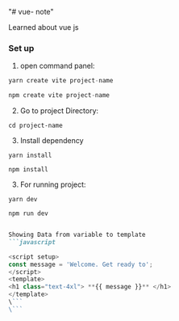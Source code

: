 "# vue- note"

Learned about vue js

### Set up
1. open command panel: 

```js
yarn create vite project-name

npm create vite project-name

```
2. Go to project Directory: 

```
cd project-name
```
3. Install dependency 

```
yarn install 

npm install

```
3. For running project:

```
yarn dev

npm run dev

```

```markdown

Showing Data from variable to template
```javascript

<script setup>
const message = 'Welcome. Get ready to';
</script>
<template>
<h1 class="text-4xl"> **{{ message }}** </h1>
</template>
\```
\```







